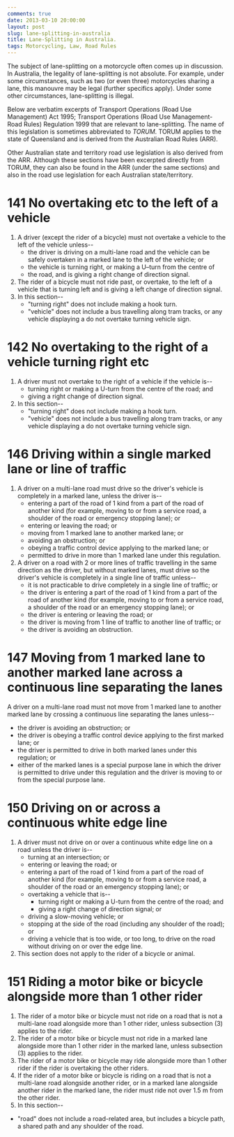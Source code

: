 ```yaml
---
comments: true
date: 2013-03-10 20:00:00
layout: post
slug: lane-splitting-in-australia
title: Lane-Splitting in Australia.
tags: Motorcycling, Law, Road Rules
---
```


The subject of lane-splitting on a motorcycle often comes up in discussion. In Australia, the legality of lane-splitting is not absolute. For example, under some circumstances, such as two (or even three) motorcycles sharing a lane, this manouvre may be legal (further specifics apply). Under some other circumstances, lane-splitting is illegal.

Below are verbatim excerpts of Transport Operations (Road Use Management) Act 1995; Transport Operations (Road Use Management-Road Rules) Regulation 1999 that are relevant to lane-splitting. The name of this legislation is sometimes abbreviated to *TORUM*. TORUM applies to the state of Queensland and is derived from the Australian Road Rules (ARR).

Other Australian state and territory road use legislation is also derived from the ARR. Although these sections have been excerpted directly from TORUM, they can also be found in the ARR (under the same sections) and also in the road use legislation for each Australian state/territory.

141 No overtaking etc to the left of a vehicle
==============================================

1. A driver (except the rider of a bicycle) must not overtake a vehicle to the left of the vehicle unless--
    * the driver is driving on a multi-lane road and the vehicle can be safely overtaken in a marked lane to the left of the vehicle; or
    * the vehicle is turning right, or making a U–turn from the centre of
    * the road, and is giving a right change of direction signal.
2. The rider of a bicycle must not ride past, or overtake, to the left of a vehicle that is turning left and is giving a left change of direction signal.
3. In this section--
    * "turning right" does not include making a hook turn.
    * "vehicle" does not include a bus travelling along tram tracks, or any vehicle displaying a do not overtake turning vehicle sign.


142 No overtaking to the right of a vehicle turning right etc
=============================================================

1. A driver must not overtake to the right of a vehicle if the vehicle is--
    * turning right or making a U-turn from the centre of the road; and
    * giving a right change of direction signal.
2. In this section--
    * "turning right" does not include making a hook turn.
    * "vehicle" does not include a bus travelling along tram tracks, or any vehicle displaying a do not overtake turning vehicle sign.


146 Driving within a single marked lane or line of traffic
==========================================================

1. A driver on a multi-lane road must drive so the driver's vehicle is completely in a marked lane, unless the driver is--
    * entering a part of the road of 1 kind from a part of the road of another kind (for example, moving to or from a service road, a shoulder of the road or emergency stopping lane); or
    * entering or leaving the road; or
    * moving from 1 marked lane to another marked lane; or
    * avoiding an obstruction; or
    * obeying a traffic control device applying to the marked lane; or
    * permitted to drive in more than 1 marked lane under this regulation.
2. A driver on a road with 2 or more lines of traffic travelling in the same direction as the driver, but without marked lanes, must drive so the driver's vehicle is completely in a single line of traffic unless--
    * it is not practicable to drive completely in a single line of traffic; or
    * the driver is entering a part of the road of 1 kind from a part of the road of another kind (for example, moving to or from a service road, a shoulder of the road or an emergency stopping lane); or
    * the driver is entering or leaving the road; or
    * the driver is moving from 1 line of traffic to another line of traffic; or
    * the driver is avoiding an obstruction.


147 Moving from 1 marked lane to another marked lane across a continuous line separating the lanes
==================================================================================================

A driver on a multi-lane road must not move from 1 marked lane to another marked lane by crossing a continuous line separating the lanes unless--

* the driver is avoiding an obstruction; or
* the driver is obeying a traffic control device applying to the first marked lane; or
* the driver is permitted to drive in both marked lanes under this regulation; or
* either of the marked lanes is a special purpose lane in which the driver is permitted to drive under this regulation and the driver is moving to or from the special purpose lane.


150 Driving on or across a continuous white edge line
=====================================================

1. A driver must not drive on or over a continuous white edge line on a road unless the driver is--
    - turning at an intersection; or
    - entering or leaving the road; or
    - entering a part of the road of 1 kind from a part of the road of another kind (for example, moving to or from a service road, a shoulder of the road or an emergency stopping lane); or
    - overtaking a vehicle that is--
        * turning right or making a U-turn from the centre of the road; and
        * giving a right change of direction signal; or
    - driving a slow-moving vehicle; or
    - stopping at the side of the road (including any shoulder of the road); or
    - driving a vehicle that is too wide, or too long, to drive on the road without driving on or over the edge line.
2. This section does not apply to the rider of a bicycle or animal.


151 Riding a motor bike or bicycle alongside more than 1 other rider
====================================================================

1. The rider of a motor bike or bicycle must not ride on a road that is not a multi-lane road alongside more than 1 other rider, unless subsection (3) applies to the rider.
2. The rider of a motor bike or bicycle must not ride in a marked lane alongside more than 1 other rider in the marked lane, unless subsection (3) applies to the rider.
3. The rider of a motor bike or bicycle may ride alongside more than 1 other rider if the rider is overtaking the other riders.
4. If the rider of a motor bike or bicycle is riding on a road that is not a multi-lane road alongside another rider, or in a marked lane alongside another rider in the marked lane, the rider must ride not over 1.5 m from the other rider.
5. In this section--
  * "road" does not include a road-related area, but includes a bicycle path, a shared path and any shoulder of the road.


